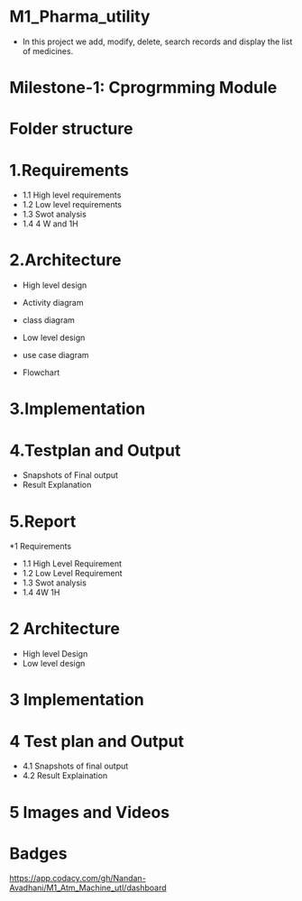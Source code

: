 # M1_Pharma_utility
* In this project we add, modify, delete, search records and display the list of medicines.

 # Milestone-1: Cprogrmming Module
# Folder structure

# 1.Requirements
* 1.1 High level requirements
* 1.2 Low level requirements
* 1.3  Swot analysis
* 1.4  4 W and 1H

# 2.Architecture
* High level design
* Activity diagram
* class diagram

* Low level design
* use case diagram
* Flowchart

# 3.Implementation

# 4.Testplan and Output
* Snapshots of Final output
* Result Explanation

# 5.Report 

*1 Requirements
* 1.1 High Level Requirement
* 1.2 Low Level Requirement
* 1.3 Swot analysis
* 1.4 4W 1H

# 2 Architecture
* High level Design 
* Low level design

# 3 Implementation

# 4 Test plan and Output
* 4.1 Snapshots of final output
* 4.2 Result Explaination

# 5 Images and Videos
# Badges
https://app.codacy.com/gh/Nandan-Avadhani/M1_Atm_Machine_utl/dashboard
